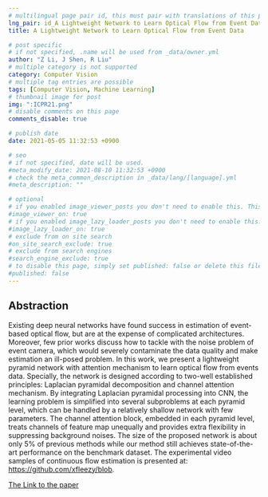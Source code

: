 ```yaml
---
# multilingual page pair id, this must pair with translations of this page. (This name must be unique)
lng_pair: id_A Lightweight Network to Learn Optical Flow from Event Data
title: A Lightweight Network to Learn Optical Flow from Event Data

# post specific
# if not specified, .name will be used from _data/owner.yml
author: "Z Li, J Shen, R Liu"
# multiple category is not supported
category: Computer Vision
# multiple tag entries are possible
tags: [Computer Vision, Machine Learning]
# thumbnail image for post
img: ":ICPR21.png"
# disable comments on this page
comments_disable: true

# publish date
date: 2021-05-05 11:32:53 +0900

# seo
# if not specified, date will be used.
#meta_modify_date: 2021-08-10 11:32:53 +0900
# check the meta_common_description in _data/lang/[language].yml
#meta_description: ""

# optional
# if you enabled image_viewer_posts you don't need to enable this. This is only if image_viewer_posts = false
#image_viewer_on: true
# if you enabled image_lazy_loader_posts you don't need to enable this. This is only if image_lazy_loader_posts = false
#image_lazy_loader_on: true
# exclude from on site search
#on_site_search_exclude: true
# exclude from search engines
#search_engine_exclude: true
# to disable this page, simply set published: false or delete this file
#published: false
---
```


## Abstraction

Existing deep neural networks have found success in estimation of event-based optical flow, but are at the expense of complicated architectures. Moreover, few prior works discuss how to tackle with the noise problem of event camera, which would severely contaminate the data quality and make estimation an ill-posed problem. In this work, we present a lightweight pyramid network with attention mechanism to learn optical flow from events data. Specially, the network is designed according to two-well established principles: Laplacian pyramidal decomposition and channel attention mechanism. By integrating Laplacian pyramidal processing into CNN, the learning problem is simplified into several subproblems at each pyramid level, which can be handled by a relatively shallow network with few parameters. The channel attention block, embedded in each pyramid level, treats channels of feature map unequally and provides extra flexibility in suppressing background noises. The size of the proposed network is about only 5% of previous methods while our method still achieves state-of-the-art performance on the benchmark dataset. The experimental video samples of continuous flow estimation is presented at: https://github.com/xfleezy/blob.

[The Link to the paper](http://openaccess.thecvf.com/content_CVPRW_2020/html/w14/Shen_Implicit_Euler_ODE_Networks_for_Single-Image_Dehazing_CVPRW_2020_paper.html)
